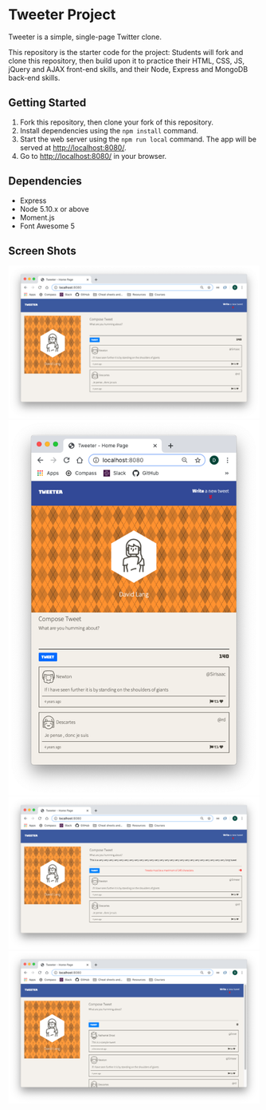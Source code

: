 # Tweeter Project

Tweeter is a simple, single-page Twitter clone.

This repository is the starter code for the project: Students will fork and clone this repository, then build upon it to practice their HTML, CSS, JS, jQuery and AJAX front-end skills, and their Node, Express and MongoDB back-end skills.

## Getting Started

1. Fork this repository, then clone your fork of this repository.
2. Install dependencies using the `npm install` command.
3. Start the web server using the `npm run local` command. The app will be served at <http://localhost:8080/>.
4. Go to <http://localhost:8080/> in your browser.

## Dependencies

- Express
- Node 5.10.x or above
- Moment.js
- Font Awesome 5

## Screen Shots

!["Main Screen"](https://github.com/Dave4174/tweeter/blob/master/docs/Main_screen.png?raw=true)
!["App is Responsive"](https://github.com/Dave4174/tweeter/blob/master/docs/App_is_responsive.png?raw=true)
!["Input Validation"](https://github.com/Dave4174/tweeter/blob/master/docs/Input_validation.png?raw=true)
!["New Tweet Added"](https://github.com/Dave4174/tweeter/blob/master/docs/New_tweet_added.png?raw=true)